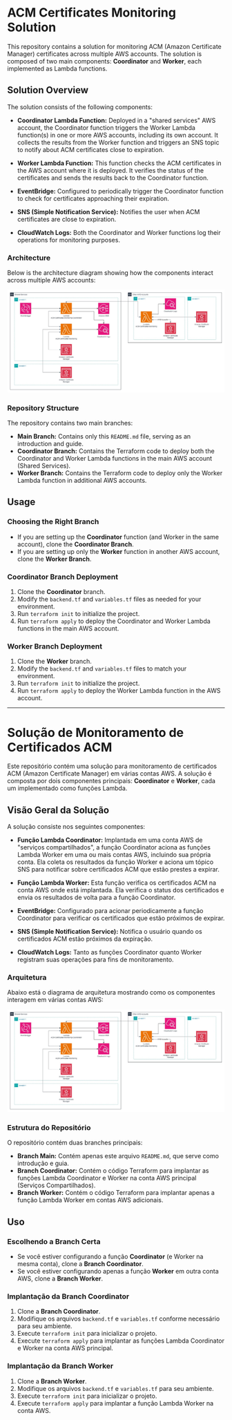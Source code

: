 # ACM Certificates Monitoring Solution

This repository contains a solution for monitoring ACM (Amazon Certificate Manager) certificates across multiple AWS accounts. The solution is composed of two main components: **Coordinator** and **Worker**, each implemented as Lambda functions.

## Solution Overview

The solution consists of the following components:

- **Coordinator Lambda Function:** Deployed in a "shared services" AWS account, the Coordinator function triggers the Worker Lambda function(s) in one or more AWS accounts, including its own account. It collects the results from the Worker function and triggers an SNS topic to notify about ACM certificates close to expiration.
  
- **Worker Lambda Function:** This function checks the ACM certificates in the AWS account where it is deployed. It verifies the status of the certificates and sends the results back to the Coordinator function.

- **EventBridge:** Configured to periodically trigger the Coordinator function to check for certificates approaching their expiration.

- **SNS (Simple Notification Service):** Notifies the user when ACM certificates are close to expiration.

- **CloudWatch Logs:** Both the Coordinator and Worker functions log their operations for monitoring purposes.

### Architecture

Below is the architecture diagram showing how the components interact across multiple AWS accounts:

![ACM Monitoring Architecture](./img/acm.jpg)

### Repository Structure

The repository contains two main branches:

- **Main Branch:** Contains only this `README.md` file, serving as an introduction and guide.
- **Coordinator Branch:** Contains the Terraform code to deploy both the Coordinator and Worker Lambda functions in the main AWS account (Shared Services).
- **Worker Branch:** Contains the Terraform code to deploy only the Worker Lambda function in additional AWS accounts.

## Usage

### Choosing the Right Branch

- If you are setting up the **Coordinator** function (and Worker in the same account), clone the **Coordinator Branch**.
- If you are setting up only the **Worker** function in another AWS account, clone the **Worker Branch**.

### Coordinator Branch Deployment

1. Clone the **Coordinator** branch.
2. Modify the `backend.tf` and `variables.tf` files as needed for your environment.
3. Run `terraform init` to initialize the project.
4. Run `terraform apply` to deploy the Coordinator and Worker Lambda functions in the main AWS account.

### Worker Branch Deployment

1. Clone the **Worker** branch.
2. Modify the `backend.tf` and `variables.tf` files to match your environment.
3. Run `terraform init` to initialize the project.
4. Run `terraform apply` to deploy the Worker Lambda function in the AWS account.

---

# Solução de Monitoramento de Certificados ACM

Este repositório contém uma solução para monitoramento de certificados ACM (Amazon Certificate Manager) em várias contas AWS. A solução é composta por dois componentes principais: **Coordinator** e **Worker**, cada um implementado como funções Lambda.

## Visão Geral da Solução

A solução consiste nos seguintes componentes:

- **Função Lambda Coordinator:** Implantada em uma conta AWS de "serviços compartilhados", a função Coordinator aciona as funções Lambda Worker em uma ou mais contas AWS, incluindo sua própria conta. Ela coleta os resultados da função Worker e aciona um tópico SNS para notificar sobre certificados ACM que estão prestes a expirar.
  
- **Função Lambda Worker:** Esta função verifica os certificados ACM na conta AWS onde está implantada. Ela verifica o status dos certificados e envia os resultados de volta para a função Coordinator.

- **EventBridge:** Configurado para acionar periodicamente a função Coordinator para verificar os certificados que estão próximos de expirar.

- **SNS (Simple Notification Service):** Notifica o usuário quando os certificados ACM estão próximos da expiração.

- **CloudWatch Logs:** Tanto as funções Coordinator quanto Worker registram suas operações para fins de monitoramento.

### Arquitetura

Abaixo está o diagrama de arquitetura mostrando como os componentes interagem em várias contas AWS:

![Arquitetura de Monitoramento ACM](./img/acm.jpg)

### Estrutura do Repositório

O repositório contém duas branches principais:

- **Branch Main:** Contém apenas este arquivo `README.md`, que serve como introdução e guia.
- **Branch Coordinator:** Contém o código Terraform para implantar as funções Lambda Coordinator e Worker na conta AWS principal (Serviços Compartilhados).
- **Branch Worker:** Contém o código Terraform para implantar apenas a função Lambda Worker em contas AWS adicionais.

## Uso

### Escolhendo a Branch Certa

- Se você estiver configurando a função **Coordinator** (e Worker na mesma conta), clone a **Branch Coordinator**.
- Se você estiver configurando apenas a função **Worker** em outra conta AWS, clone a **Branch Worker**.

### Implantação da Branch Coordinator

1. Clone a **Branch Coordinator**.
2. Modifique os arquivos `backend.tf` e `variables.tf` conforme necessário para seu ambiente.
3. Execute `terraform init` para inicializar o projeto.
4. Execute `terraform apply` para implantar as funções Lambda Coordinator e Worker na conta AWS principal.

### Implantação da Branch Worker

1. Clone a **Branch Worker**.
2. Modifique os arquivos `backend.tf` e `variables.tf` para seu ambiente.
3. Execute `terraform init` para inicializar o projeto.
4. Execute `terraform apply` para implantar a função Lambda Worker na conta AWS.